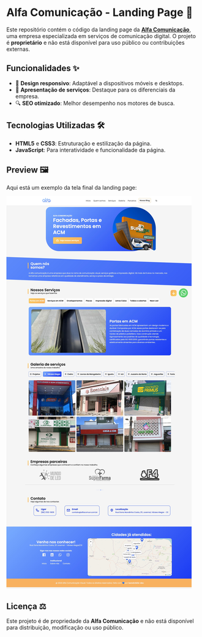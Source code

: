 # Alfa Comunicação - Landing Page 🚀

Este repositório contém o código da landing page da **[Alfa Comunicação](https://alfacomun.com.br/)**, uma empresa especializada em serviços de comunicação digital. O projeto é **proprietário** e não está disponível para uso público ou contribuições externas.

## Funcionalidades ✨

- 📱 **Design responsivo**: Adaptável a dispositivos móveis e desktops.
- 💼 **Apresentação de serviços**: Destaque para os diferenciais da empresa.
- 🔍 **SEO otimizado**: Melhor desempenho nos motores de busca.

## Tecnologias Utilizadas 🛠️

- **HTML5** e **CSS3**: Estruturação e estilização da página.
- **JavaScript**: Para interatividade e funcionalidade da página.

## Preview 🖼️

Aqui está um exemplo da tela final da landing page:

![Screenshot da Landing Page](preview/preview.jpeg)

## Licença ⚖️
Este projeto é de propriedade da **Alfa Comunicação** e não está disponível para distribuição, modificação ou uso público.
